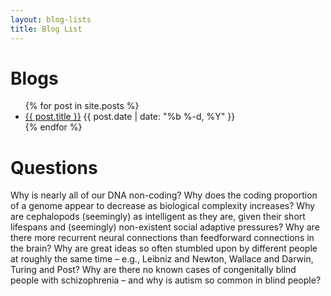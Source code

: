 ```yaml
---
layout: blog-lists
title: Blog List
---
```


# Blogs

<ul class="myposts">
{% for post in site.posts %}
    <li><a href="{{ post.url }}">{{ post.title }}</a>
    <span class="postDate">{{ post.date | date: "%b %-d, %Y" }}</span>
    </li>
{% endfor %}
</ul>

# Questions

Why is nearly all of our DNA non-coding? Why does the coding proportion of a genome appear to decrease as
biological complexity increases? Why are cephalopods (seemingly) as intelligent as they are, given their
short lifespans and (seemingly) non-existent social adaptive pressures? Why are there more recurrent neural
connections than feedforward connections in the brain? Why are great ideas so often stumbled upon by
different people at roughly the same time – e.g., Leibniz and Newton, Wallace and Darwin, Turing and Post? Why
are there no known cases of congenitally blind people with schizophrenia – and why is autism so common in
blind people?
